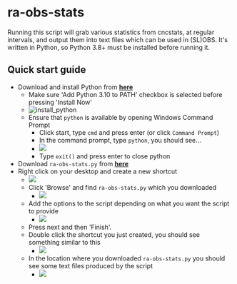 # ra-obs-stats

Running this script will grab various statistics from cncstats, at regular intervals, and output them into text files which can be used in (SL)OBS. It's written in Python, so Python 3.8+ must be installed before running it.

## Quick start guide

* Download and install Python from **[here](https://www.python.org/ftp/python/3.10.1/python-3.10.1-amd64.exe)**
  * Make sure 'Add Python 3.10 to PATH' checkbox is selected before pressing 'Install Now'
  * ![install_python](https://i.imgur.com/So6mfwM.png)
  * Ensure that `python` is available by opening Windows Command Prompt
    * Click start, type `cmd` and press enter (or click `Command Prompt`)
    * In the command prompt, type `python`, you should see...
    * ![](https://i.imgur.com/xrdSugB.png)
    * Type `exit()` and press enter to close python
* Download `ra-obs-stats.py` from **[here](https://raw.githubusercontent.com/thenobo/ra-obs-stats/main/ra-obs-stats.py)**
* Right click on your desktop and create a new shortcut
  * ![](https://i.imgur.com/DkpLW8I.png)
  * Click 'Browse' and find `ra-obs-stats.py` which you downloaded
    * ![](https://i.imgur.com/5q5hngY.png)
  * Add the options to the script depending on what you want the script to provide
    * ![](https://i.imgur.com/y9BsFiK.png)
  * Press next and then 'Finish'.
  * Double click the shortcut you just created, you should see something similar to this
    * ![](https://i.imgur.com/42gTsIw.png)
  * In the location where you downloaded `ra-obs-stats.py` you should see some text files produced by the script
    * ![](https://i.imgur.com/bDesnvr.png)
